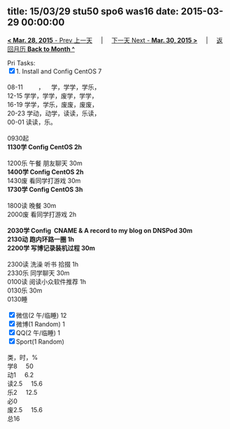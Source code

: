 title: 15/03/29 stu50 spo6 was16
date: 2015-03-29 00:00:00
---
[**< Mar. 28, 2015** - Prev 上一天](/lifelogs/2015/03/d28.html) &nbsp; &nbsp; | &nbsp; &nbsp; [下一天 Next - **Mar. 30, 2015 >**](/lifelogs/2015/03/d30.html) &nbsp; &nbsp; |  &nbsp; &nbsp; [返回月历 **Back to Month ^**](/lifelogs/2015/03/index.html)
<br/><div>Pri Tasks:<br clear="none"/><input type="checkbox" checked="true" />1. Install and Config CentOS 7</div><div><div><br clear="none"/></div>08-11         ，    学，学学，学乐，<br clear="none"/>12-15 学学，学学，废学，学学，<br clear="none"/>16-19 学学，学乐，废废，废废，<br clear="none"/>20-23 学动，动学，读读，乐读，</div><div><div>00-01 读读，乐。</div><div><br clear="none"/></div>0930起<br clear="none"/><strong>1130学 Config CentOS 2h</strong></div><div><br clear="none"/></div><div>1200乐 午餐 朋友聊天 30m<br clear="none"/><strong>1400学 Config CentOS 2h</strong><br clear="none"/></div><div>1430废 看同学打游戏 30m<br clear="none"/><div><strong>1730学 Config CentOS 3h</strong></div><div><br clear="none"/></div>1800读 晚餐 30m</div><div>2000废 看同学打游戏 2h<br clear="none"/></div><div><strong><br clear="none"/></strong></div><div><strong>2030学 Config  CNAM</strong><strong>E & A record to my blog on DNSPod 30m</strong></div><div><div><strong>2130动 跑内环路一圈 1h</strong></div><div><strong>2200学 写博记录装机过程 30m</strong></div><div><br clear="none"/></div>2300读 洗澡 听书 拾掇 1h<br/></div><div>2330乐 同学聊天 30m</div><div>0100读 阅读小众软件推荐 1h</div><div>0130乐 30m</div><div>0130睡</div><div><br clear="none"/><input type="checkbox" checked="true" />微信(2 午/临睡) 12<br clear="none"/><input type="checkbox" checked="true" />微博(1 Random) 1</div><div><input type="checkbox" checked="true" />QQ(2 午/临睡) 1</div><div><input type="checkbox" checked="true" />Sport(1 Random) <br clear="none"/><div><br clear="none"/></div>类，时，%<br clear="none"/>学8     50<br clear="none"/>动1     6.2<br clear="none"/>读2.5     15.6<br clear="none"/>乐2     12.5<br clear="none"/>必0<br clear="none"/>废2.5     15.6<br clear="none"/>总16</div>
